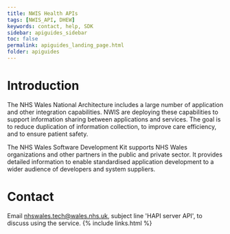 ```yaml
---
title: NWIS Health APIs
tags: [NWIS_API, DHEW]
keywords: contact, help, SDK
sidebar: apiguides_sidebar
toc: false
permalink: apiguides_landing_page.html
folder: apiguides
---
```


# Introduction 

<p> The NHS Wales National Architecture includes a large number of application and other integration capabilities. NWIS are deploying these capabilities to support information sharing between applications and services. The goal is to reduce duplication of information collection, to improve care efficiency, and to ensure patient safety. </p>

<p> The NHS Wales Software Development Kit supports NHS Wales organizations and other partners in the public and private sector. It provides detailed information to enable standardised application development to a wider audience of developers and system suppliers. </p>

# Contact

Email nhswales.tech@wales.nhs.uk, subject line 'HAPI server API', to discuss using the service.
{% include links.html %}